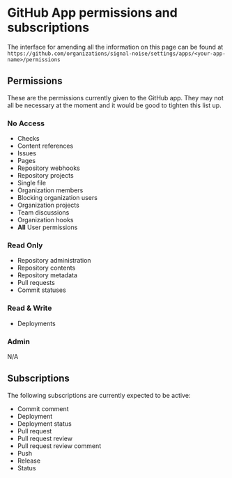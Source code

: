# GitHub App permissions and subscriptions

The interface for amending all the information on this page can be found at
`https://github.com/organizations/signal-noise/settings/apps/<your-app-name>/permissions`

## Permissions

These are the permissions currently given to the GitHub app. They may not all be
necessary at the moment and it would be good to tighten this list up.

### No Access

- Checks
- Content references
- Issues
- Pages
- Repository webhooks
- Repository projects
- Single file
- Organization members
- Blocking organization users
- Organization projects
- Team discussions
- Organization hooks
- **All** User permissions

### Read Only

- Repository administration
- Repository contents
- Repository metadata
- Pull requests
- Commit statuses

### Read & Write

- Deployments

### Admin

N/A

## Subscriptions

The following subscriptions are currently expected to be active:

- Commit comment
- Deployment
- Deployment status
- Pull request
- Pull request review
- Pull request review comment
- Push
- Release
- Status
